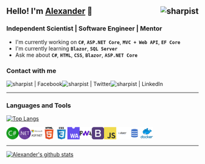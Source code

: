 ## Hello! I'm [Alexander][website] 👋 <img align="right" src="https://komarev.com/ghpvc/?username=sharpist&label=PROFILE+VIEWS&style=flat&color=brightgreen" alt="sharpist" />

### Independent Scientist | Software Engineer | Mentor

- I'm currently working on **```C#```**, **```ASP.NET Core```**, **```MVC + Web API```**, **```EF Core```**
- I'm currently learning **```Blazor```**, **```SQL Server```**
- Ask me about **```C#```**, **```HTML```**, **```CSS```**, **```Blazor```**, **```ASP.NET Core```**

### Contact with me

[<img align="left" alt="sharpist | Facebook" src="https://img.shields.io/badge/facebook-%231877F2.svg?&style=flat&logo=facebook&logoColor=white" />][facebook]
[<img align="left" alt="sharpist | Twitter" src="https://img.shields.io/badge/twitter-%231DA1F2.svg?&style=flat&logo=twitter&logoColor=white" />][twitter]
[<img align="left" alt="sharpist | LinkedIn" src="https://img.shields.io/badge/linkedin-%230077B5.svg?&style=flat&logo=linkedin&logoColor=white" />][linkedin]

<br />

---

### Languages and Tools

[![Top Langs](https://github-readme-stats.vercel.app/api/top-langs/?username=sharpist&hide=javascript,typescript,smalltalk,python,java&langs_count=5&layout=default&theme=vue)](https://github.com/anuraghazra/github-readme-stats)

<img align="left" alt="csharp" height="32" width="32" src="https://raw.githubusercontent.com/github/explore/80688e429a7d4ef2fca1e82350fe8e3517d3494d/topics/csharp/csharp.png" />
<img align="left" alt="dotnet" height="32" width="32" src="https://raw.githubusercontent.com/github/explore/93d8a67084f94b2a444e510199a6e7622e5b09a3/topics/dotnet/dotnet.png" />
<img align="left" alt="aspnet" height="32" width="32" src="https://raw.githubusercontent.com/github/explore/80688e429a7d4ef2fca1e82350fe8e3517d3494d/topics/aspnet/aspnet.png" />
<img align="left" alt="html" height="32" width="32" src="https://raw.githubusercontent.com/github/explore/80688e429a7d4ef2fca1e82350fe8e3517d3494d/topics/html/html.png" />
<img align="left" alt="css" height="32" width="32" src="https://raw.githubusercontent.com/github/explore/80688e429a7d4ef2fca1e82350fe8e3517d3494d/topics/css/css.png" />
<img align="left" alt="web-assembly" height="32" width="32" src="https://raw.githubusercontent.com/github/explore/80688e429a7d4ef2fca1e82350fe8e3517d3494d/topics/web-assembly/web-assembly.png" />
<img align="left" alt="pwa" height="32" width="32" src="https://raw.githubusercontent.com/github/explore/80688e429a7d4ef2fca1e82350fe8e3517d3494d/topics/pwa/pwa.png" />
<img align="left" alt="bootstrap" height="32" width="32" src="https://raw.githubusercontent.com/github/explore/80688e429a7d4ef2fca1e82350fe8e3517d3494d/topics/bootstrap/bootstrap.png" />
<img align="left" alt="javascript" height="32" width="32" src="https://raw.githubusercontent.com/github/explore/80688e429a7d4ef2fca1e82350fe8e3517d3494d/topics/javascript/javascript.png" />
<img align="left" alt="jquery" height="32" width="32" src="https://raw.githubusercontent.com/github/explore/80688e429a7d4ef2fca1e82350fe8e3517d3494d/topics/jquery/jquery.png" />
<img align="left" alt="sql" height="32" width="32" src="https://raw.githubusercontent.com/github/explore/80688e429a7d4ef2fca1e82350fe8e3517d3494d/topics/sql/sql.png" />
<img align="left" alt="docker" height="32" width="32" src="https://raw.githubusercontent.com/github/explore/80688e429a7d4ef2fca1e82350fe8e3517d3494d/topics/docker/docker.png" />

<br />
<br />

---

[![Alexander's github stats](https://github-readme-stats.vercel.app/api?username=sharpist&hide=stars&include_all_commits=true&count_private=true&show_icons=true&theme=vue)](https://github.com/anuraghazra/github-readme-stats)
                                                                                
[website]: https://alexanderusov.herokuapp.com/ (Website)
[facebook]: https://www.facebook.com/100000569952488 (Facebook)
[twitter]: https://twitter.com/alexanderusov (Twitter)
[linkedin]: https://www.linkedin.com/in/alexanderusov (LinkedIn)

